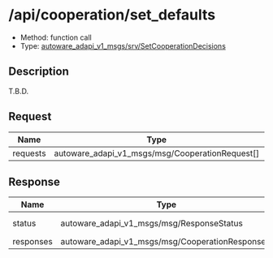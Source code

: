 <!-- This file is generated by a tool. Do not edit directly. -->

# /api/cooperation/set_defaults

- Method: function call
- Type: [autoware_adapi_v1_msgs/srv/SetCooperationDecisions](../../../types/autoware_adapi_v1_msgs/srv/set_cooperation_decisions.md)

## Description

T.B.D.

## Request

| Name     | Type                                            | Description |
| -------- | ----------------------------------------------- | ----------- |
| requests | autoware_adapi_v1_msgs/msg/CooperationRequest[] | T.B.D.      |

## Response

| Name      | Type                                             | Description     |
| --------- | ------------------------------------------------ | --------------- |
| status    | autoware_adapi_v1_msgs/msg/ResponseStatus        | response status |
| responses | autoware_adapi_v1_msgs/msg/CooperationResponse[] | T.B.D.          |
